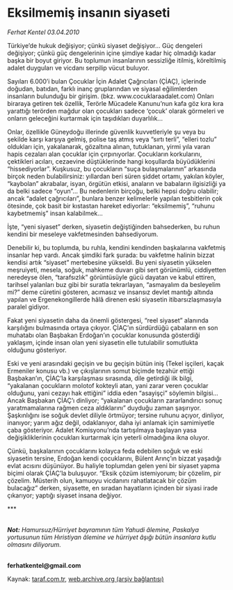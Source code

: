 # Eksilmemiş insanın siyaseti

*Ferhat Kentel 03.04.2010*

<div class="yazi"><p>Türkiye’de hukuk değişiyor; çünkü siyaset değişiyor... Güç dengeleri değişiyor; çünkü güç dengelerinin içine şimdiye kadar hiç olmadığı kadar başka bir boyut giriyor. Bu toplumun insanlarının sessizliğe itilmiş, köreltilmiş adalet duyguları ve vicdanı serpilip vücut buluyor.</p>
<p>Sayıları 6.000’i bulan Çocuklar İçin Adalet Çağrıcıları (ÇİAÇ), içlerinde doğudan, batıdan, farklı inanç gruplarından ve siyasal eğilimlerden insanların bulunduğu bir girişim. (bkz. www.cocuklaraadalet.com) Onları biraraya getiren tek özellik, Terörle Mücadele Kanunu’nun kafa göz kıra kıra yarattığı terörden mağdur olan çocukları sadece ‘çocuk’ olarak görmeleri ve onların geleceğini kurtarmak için taşıdıkları duyarlılık... </p>
<p>Onlar, özellikle Güneydoğu illerinde güvenlik kuvvetleriyle şu veya bu şekilde karşı karşıya gelmiş, polise taş atmış veya “sırtı terli”, “elleri tozlu” oldukları için, yakalanarak, gözaltına alınan, tutuklanan, yirmi yıla varan hapis cezaları alan çocuklar için çırpınıyorlar. Çocukların korkularını, çektikleri acıları, cezaevine düştüklerinde hangi koşullarda büyüdüklerini “hissediyorlar”. Kuşkusuz, bu çocukların “suça bulaşmalarının” arkasında birçok neden bulabilirsiniz: yıllardan beri süren şiddet ortamı, yakılan köyler, “kaybolan” akrabalar, isyan, örgütün etkisi, anaların ve babaların ilgisizliği ya da belki sadece “oyun”... Bu nedenlerin birçoğu, belki hepsi doğru olabilir; ancak “adalet çağrıcıları”, bunlara benzer kelimelerle yapılan tesbitlerin çok ötesinde, çok basit bir kıstastan hareket ediyorlar: “eksilmemiş”, “ruhunu kaybetmemiş” insan kalabilmek...</p>
<p>İşte, “yeni siyaset” derken, siyasetin değiştiğinden bahsederken, bu ruhun kendini bir meseleye vakfetmesinden bahsediyorum. </p>
<p>Denebilir ki, bu toplumda, bu ruhla, kendini kendinden başkalarına vakfetmiş insanlar hep vardı. Ancak şimdiki fark şurada: bu vakfetme halinin bizzat kendisi artık “siyaset” mertebesine yükseldi. Bu yeni siyasetin yükselen meşruiyeti, mesela, soğuk, mahkeme duvarı gibi sert görünümlü, ciddiyetten neredeyse ölen, “tarafsızlık” görüntüsüyle gücü dayatan ve kabul ettiren, tarihsel yalanları buz gibi bir suratla tekrarlayan, “asmayalım da besleyelim mi?” deme cüretini gösteren, acımasız ve insansız devlet mantığı altında yapılan ve Ergenekongillerde hâlâ direnen eski siyasetin itibarsızlaşmasıyla paralel gidiyor.</p>
<p>Fakat yeni siyasetin daha da önemli göstergesi, “reel siyaset” alanında karşılığını bulmasında ortaya çıkıyor. ÇİAÇ’ın sürdürdüğü çabaların en son muhatabı olan Başbakan Erdoğan’ın çocuklar konusunda gösterdiği yaklaşım, içinde insan olan yeni siyasetin elle tutulabilir somutlukta olduğunu gösteriyor. </p>
<p>Eski ve yeni arasındaki geçişin ve bu geçişin bütün iniş (Tekel işçileri, kaçak Ermeniler konusu vb.) ve çıkışlarının somut biçimde tezahür ettiği Başbakan’ın, ÇİAÇ’la karşılaşması sırasında, dile getirdiği ilk bilgi, “yakalanan çocukların molotof kokteyli atan, yani zarar veren çocuklar olduğunu, yani cezayı hak ettiğini” iddia eden “asayişçi” söylemin bilgisi... Ancak Başbakan ÇİAÇ’ı dinliyor; “yakalanan çocukların zararlandırıcı sonuç yaratmamalarına rağmen ceza aldıklarını” duyduğu zaman şaşırıyor. Şaşkınlığını ise soğuk devlet diliyle örtmüyor; tersine ruhunu açıyor, dinliyor, inanıyor; yarım ağız değil, odaklanıyor, daha iyi anlamak için samimiyetle çaba gösteriyor. Adalet Komisyonu’nda tartışılmaya başlayan yasa değişikliklerinin çocukları kurtarmak için yeterli olmadığına ikna oluyor.</p>
<p>Çünkü, başkalarının çocuklarını kolayca feda edebilen soğuk ve eski siyasetin tersine, Erdoğan kendi çocuklarını, Bülent Arınç’ın bizzat yaşadığı evlat acısını düşünüyor. Bu haliyle toplumdan gelen yeni bir siyaset yapma biçimi olarak ÇİAÇ’la buluşuyor. “Eksik çözüm istemiyorum; bir çözelim, pir çözelim. Müsterih olun, kamuoyu vicdanını rahatlatacak bir çözüm bulacağız” derken, siyasette, en sıradan hayatların içinden bir siyasi irade çıkarıyor; yaptığı siyaset insana değiyor.</p>
<p>***</p>
<p><b><i><br/>Not:</i></b><i> Hamursuz/Hürriyet bayramının tüm Yahudi âlemine, Paskalya yortusunun tüm Hıristiyan âlemine ve hürriyet âşığı bütün insanlara kutlu olmasını diliyorum.</i> </p>
<p><b><br/>ferhatkentel@gmail.com</b></p></div>

Kaynak: [taraf.com.tr](http://www.taraf.com.tr:80/makale/10735.htm), [web.archive.org (arşiv bağlantısı)](http://web.archive.org/web/20100406192806/http://www.taraf.com.tr:80/makale/10735.htm)
